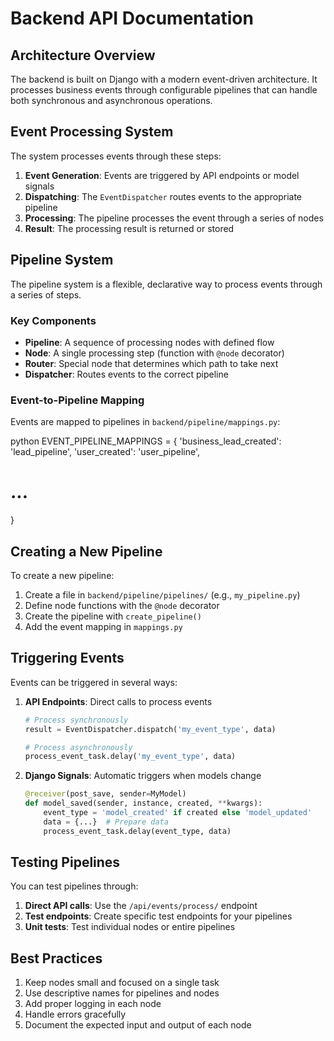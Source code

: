 # Backend API Documentation

## Architecture Overview

The backend is built on Django with a modern event-driven architecture. It processes business events through configurable pipelines that can handle both synchronous and asynchronous operations.


## Event Processing System

The system processes events through these steps:

1. **Event Generation**: Events are triggered by API endpoints or model signals
2. **Dispatching**: The `EventDispatcher` routes events to the appropriate pipeline
3. **Processing**: The pipeline processes the event through a series of nodes
4. **Result**: The processing result is returned or stored

## Pipeline System

The pipeline system is a flexible, declarative way to process events through a series of steps.

### Key Components

- **Pipeline**: A sequence of processing nodes with defined flow
- **Node**: A single processing step (function with `@node` decorator)
- **Router**: Special node that determines which path to take next
- **Dispatcher**: Routes events to the correct pipeline

### Event-to-Pipeline Mapping

Events are mapped to pipelines in `backend/pipeline/mappings.py`:

python
EVENT_PIPELINE_MAPPINGS = {
'business_lead_created': 'lead_pipeline',
'user_created': 'user_pipeline',
# ...
}


## Creating a New Pipeline

To create a new pipeline:

1. Create a file in `backend/pipeline/pipelines/` (e.g., `my_pipeline.py`)
2. Define node functions with the `@node` decorator
3. Create the pipeline with `create_pipeline()`
4. Add the event mapping in `mappings.py`

## Triggering Events

Events can be triggered in several ways:

1. **API Endpoints**: Direct calls to process events
   ```python
   # Process synchronously
   result = EventDispatcher.dispatch('my_event_type', data)
   
   # Process asynchronously
   process_event_task.delay('my_event_type', data)
   ```

2. **Django Signals**: Automatic triggers when models change
   ```python
   @receiver(post_save, sender=MyModel)
   def model_saved(sender, instance, created, **kwargs):
       event_type = 'model_created' if created else 'model_updated'
       data = {...}  # Prepare data
       process_event_task.delay(event_type, data)
   ```

## Testing Pipelines

You can test pipelines through:

1. **Direct API calls**: Use the `/api/events/process/` endpoint
2. **Test endpoints**: Create specific test endpoints for your pipelines
3. **Unit tests**: Test individual nodes or entire pipelines

## Best Practices

1. Keep nodes small and focused on a single task
2. Use descriptive names for pipelines and nodes
3. Add proper logging in each node
4. Handle errors gracefully
5. Document the expected input and output of each node

